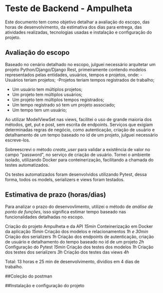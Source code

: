 # Teste de Backend - Ampulheta
Este documento tem como objetivo detalhar a avaliação do escopo, das horas de desenvolvimento,
da estimativa dos dias para entrega, das atividades realizadas, tecnologias usadas e instalação e
configuração do projeto.

## Avaliação do escopo
Baseado no cenário detalhado no escopo, julguei necessário arquitetar um projeto Python/Django/Django Rest, 
primeiramente contendo modelos representados pelas entidades, usuários, tempos e projetos, onde:
-Usuários teriam projetos;
-Projetos teriam tempos registrados de trabalho;
- Um usuário tem múltiplos projetos;
- Um projeto tem múltiplos usuários;
- Um projeto tem múltiplos tempos registrados;
- Um tempo registrado só tem um projeto associado;
- Um tempo tem um usuário;

Ao utilizar ModelViewSet nas views, facilitei o uso de grande maioria dos métodos, get, put e post, sem escrita de endpoints.
Serviços que exigiam determinadas regras de negócio, como autenticação, criação de usuário e detalhamento de um tempo baseado
no id de um projeto, julguei necessário escreve-los.
  
Sobreescrevi o método *create_user* para validar a existência de valor no campo "password", no serviço de criação de usuário.
Tornei o ambiente isolado, utilizando Docker para conteinerização, facilitando a chamada do testes automatizados.

Os testes automatizados foram desenvolvidos utilizando Pytest, dessa forma, todos os models, serializers e views foram testados.

## Estimativa de prazo (horas/dias)
Para analizar o prazo do desenvovlimento, utilizei o método de *análise de ponto de funções*, isso significa estimar tempo 
baseado nas funcionalidades detalhadas no escopo. 

Criação do projeto Ampulheta e da API *15min*
Conteinerização em Docker da aplicação *15min*
Criação dos modelos e relacionamentos *1h e 30min*
Criação dos serializers *1h*
Criação dos endpoints de autenticação, criação de usuário e detalhamento do tempo baseado no id de um projeto *2h*
Configuração do Pytest *15min*
Criação dos testes dos modelos *1h*
Criação dos testes dos serializers *3h*
Criação dos testes das views *4h*

Total: 13 horas e 25 min de desenvolvimento, dividios em 4 dias de trabalho.

##Coleção do postman


##Instalação e configuração do projeto